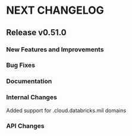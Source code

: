 # NEXT CHANGELOG

## Release v0.51.0

### New Features and Improvements

### Bug Fixes

### Documentation

### Internal Changes
Added support for .cloud.databricks.mil domains

### API Changes
